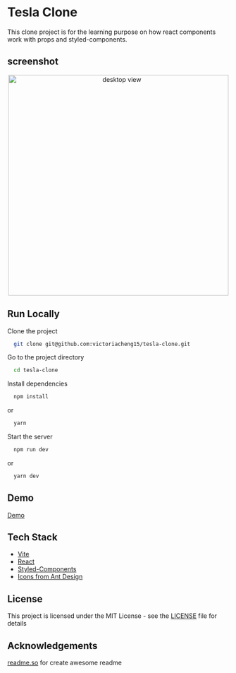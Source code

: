 
# Tesla Clone

This clone project is for the learning purpose on how react components work with props and styled-components.

## screenshot

<div align="center">
  <img src="https://user-images.githubusercontent.com/35031228/145717004-9be02ab7-dc2a-45f3-a120-2b9ba8e39392.png" alt="desktop view" width="500"/>
</div>

## Run Locally

Clone the project

```bash
  git clone git@github.com:victoriacheng15/tesla-clone.git
```

Go to the project directory

```bash
  cd tesla-clone
```

Install dependencies

```bash
  npm install
```

or 

```bash
  yarn
```

Start the server

```bash
  npm run dev
```
or 

```bash
  yarn dev
```

## Demo

[Demo](tesla-clone-vc.netlify.app/)

## Tech Stack

- [Vite](https://vitejs.dev/)
- [React](https://reactjs.org/)
- [Styled-Components](https://styled-components.com/)
- [Icons from Ant Design](https://ant.design/components/icon/)

## License

This project is licensed under the MIT License - see the [LICENSE](LICENSE) file for details

## Acknowledgements

[readme.so](https://readme.so/) for create awesome readme
 
